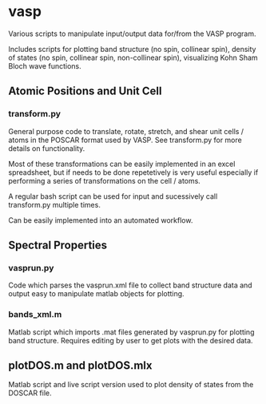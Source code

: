 # vasp
Various scripts to manipulate input/output data for/from the VASP program. 

Includes scripts for plotting band structure (no spin, collinear spin), density of states (no spin, collinear spin, 
non-collinear spin), visualizing Kohn Sham Bloch wave functions.


## Atomic Positions and Unit Cell

### transform.py 

General purpose code to translate, rotate, stretch, and shear unit cells / atoms in the POSCAR format used by VASP.
See transform.py for more details on functionality.

Most of these transformations can be easily implemented in an excel spreadsheet, but if needs to be done repetetively 
is very useful especially if performing a series of transformations on the cell / atoms.

A regular bash script can be used for input and sucessively call transform.py multiple times.

Can be easily implemented into an automated workflow.


## Spectral Properties

### vasprun.py

Code which parses the vasprun.xml file to collect band structure data and output easy to manipulate matlab objects for plotting.



### bands_xml.m

Matlab script which imports .mat files generated by vasprun.py for plotting band structure. Requires editing by user to get
plots with the desired data.


## plotDOS.m and plotDOS.mlx

Matlab script and live script version used to plot density of states from the DOSCAR file.

